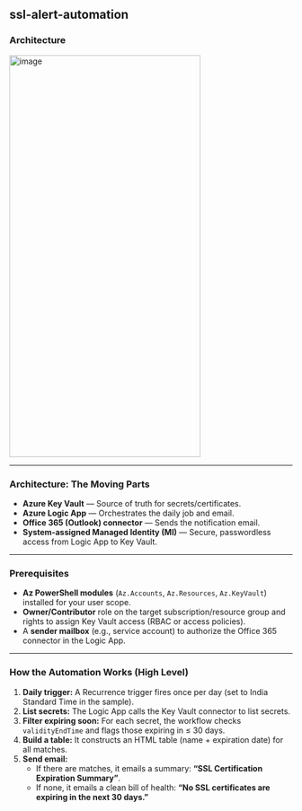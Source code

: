 ## ssl-alert-automation

### **Architecture**

<img width="340" height="716" alt="image" src="https://github.com/user-attachments/assets/7b10e25c-ebfd-46a0-a406-8d08177ae401" />


***

### **Architecture: The Moving Parts**

*   **Azure Key Vault** — Source of truth for secrets/certificates.
*   **Azure Logic App** — Orchestrates the daily job and email.
*   **Office 365 (Outlook) connector** — Sends the notification email.
*   **System‑assigned Managed Identity (MI)** — Secure, passwordless access from Logic App to Key Vault.

***

### **Prerequisites**

*   **Az PowerShell modules** (`Az.Accounts`, `Az.Resources`, `Az.KeyVault`) installed for your user scope.
*   **Owner/Contributor** role on the target subscription/resource group and rights to assign Key Vault access (RBAC or access policies).
*   A **sender mailbox** (e.g., service account) to authorize the Office 365 connector in the Logic App.

***

### **How the Automation Works (High Level)**

1.  **Daily trigger:** A Recurrence trigger fires once per day (set to India Standard Time in the sample).
2.  **List secrets:** The Logic App calls the Key Vault connector to list secrets.
3.  **Filter expiring soon:** For each secret, the workflow checks `validityEndTime` and flags those expiring in ≤ 30 days.
4.  **Build a table:** It constructs an HTML table (name + expiration date) for all matches.
5.  **Send email:**
    *   If there are matches, it emails a summary: **“SSL Certification Expiration Summary”**.
    *   If none, it emails a clean bill of health: **“No SSL certificates are expiring in the next 30 days.”**

